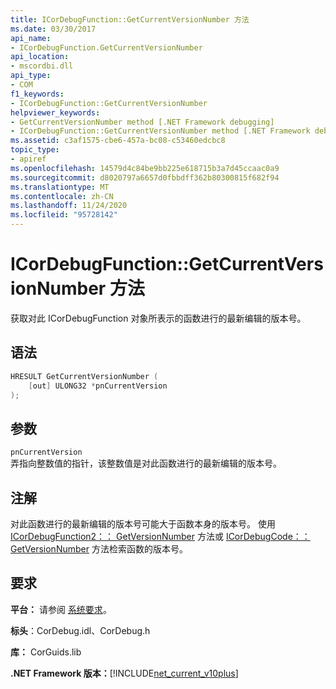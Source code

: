 ```yaml
---
title: ICorDebugFunction::GetCurrentVersionNumber 方法
ms.date: 03/30/2017
api_name:
- ICorDebugFunction.GetCurrentVersionNumber
api_location:
- mscordbi.dll
api_type:
- COM
f1_keywords:
- ICorDebugFunction::GetCurrentVersionNumber
helpviewer_keywords:
- GetCurrentVersionNumber method [.NET Framework debugging]
- ICorDebugFunction::GetCurrentVersionNumber method [.NET Framework debugging]
ms.assetid: c3af1575-cbe6-457a-bc08-c53460edcbc8
topic_type:
- apiref
ms.openlocfilehash: 14579d4c84be9bb225e618715b3a7d45ccaac0a9
ms.sourcegitcommit: d8020797a6657d0fbbdff362b80300815f682f94
ms.translationtype: MT
ms.contentlocale: zh-CN
ms.lasthandoff: 11/24/2020
ms.locfileid: "95728142"
---
```

# <a name="icordebugfunctiongetcurrentversionnumber-method"></a>ICorDebugFunction::GetCurrentVersionNumber 方法

获取对此 ICorDebugFunction 对象所表示的函数进行的最新编辑的版本号。  
  
## <a name="syntax"></a>语法  
  
```cpp  
HRESULT GetCurrentVersionNumber (  
    [out] ULONG32 *pnCurrentVersion  
);  
```  
  
## <a name="parameters"></a>参数  

 `pnCurrentVersion`  
 弄指向整数值的指针，该整数值是对此函数进行的最新编辑的版本号。  
  
## <a name="remarks"></a>注解  

 对此函数进行的最新编辑的版本号可能大于函数本身的版本号。 使用 [ICorDebugFunction2：： GetVersionNumber](icordebugfunction2-getversionnumber-method.md) 方法或 [ICorDebugCode：： GetVersionNumber](icordebugcode-getversionnumber-method.md) 方法检索函数的版本号。  
  
## <a name="requirements"></a>要求  

 **平台：** 请参阅 [系统要求](../../get-started/system-requirements.md)。  
  
 **标头**：CorDebug.idl、CorDebug.h  
  
 **库：** CorGuids.lib  
  
 **.NET Framework 版本：**[!INCLUDE[net_current_v10plus](../../../../includes/net-current-v10plus-md.md)]
